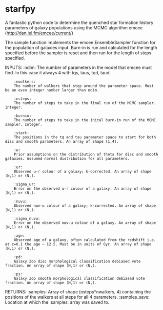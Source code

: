 starfpy
=======

A fantastic python code to determine the quenched star formation history parameters of galaxy populations using the MCMC algorithm emcee (http://dan.iel.fm/emcee/current/)

The sample function implements the emcee EnsembleSampler function for the population of galaxies input. Burn-in is run and calculated for the length specified before the sampler is reset and then run for the length of steps specified. 
        
INPUTS:
        :ndim:
        The number of parameters in the model that emcee must find. In this case it always 4 with tqs, taus, tqd, taud.
        
        :nwalkers:
        The number of walkers that step around the parameter space. Must be an even integer number larger than ndim. 
        
        :nsteps:
        The number of steps to take in the final run of the MCMC sampler. Integer.
        
        :burnin:
        The number of steps to take in the inital burn-in run of the MCMC sampler. Integer. 
        
        :start:
        The positions in the tq and tau parameter space to start for both disc and smooth parameters. An array of shape (1,4).
        
        :w:
        Prior assumptions on the distribution of theta for disc and smooth galaxies. Assumed normal distribution for all parameters.
        
        :ur:
        Observed u-r colour of a galaxy; k-corrected. An array of shape (N,1) or (N,).
        
        :sigma_ur:
        Error on the observed u-r colour of a galaxy. An array of shape (N,1) or (N,).
        
        :nuvu:
        Observed nuv-u colour of a galaxy; k-corrected. An array of shape (N,1) or (N,).
        
        :sigma_nuvu:
        Error on the observed nuv-u colour of a galaxy. An array of shape (N,1) or (N,).
        
        :age:
        Observed age of a galaxy, often calculated from the redshift i.e. at z=0.1 the age ~ 12.5. Must be in units of Gyr. An array of shape (N,1) or (N,).
        
        :pd:
        Galaxy Zoo disc morphological classification debiased vote fraction. An array of shape (N,1) or (N,).
        
        :ps:
        Galaxy Zoo smooth morphological classification debiased vote fraction. An array of shape (N,1) or (N,).
        
RETURNS:
        :samples:
        Array of shape (nsteps*nwalkers, 4) containing the positions of the walkers at all steps for all 4 parameters.
        :samples_save:
        Location at which the :samples: array was saved to. 